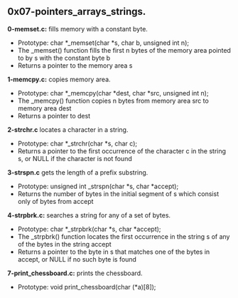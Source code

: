 ## 0x07-pointers_arrays_strings.

**0-memset.c:** fills memory with a constant byte.

- Prototype: char *_memset(char *s, char b, unsigned int n);
- The _memset() function fills the first n bytes of the memory area pointed to by s with the constant byte b
- Returns a pointer to the memory area s

**1-memcpy.c:** copies memory area.

- Prototype: char *_memcpy(char *dest, char *src, unsigned int n);
- The _memcpy() function copies n bytes from memory area src to memory area dest
- Returns a pointer to dest

**2-strchr.c** locates a character in a string.

- Prototype: char *_strchr(char *s, char c);
- Returns a pointer to the first occurrence of the character c in the string s, or NULL if the character is not found

**3-strspn.c** gets the length of a prefix substring.

- Prototype: unsigned int _strspn(char *s, char *accept);
- Returns the number of bytes in the initial segment of s which consist only of bytes from accept

**4-strpbrk.c:** searches a string for any of a set of bytes.

- Prototype: char *_strpbrk(char *s, char *accept);
- The _strpbrk() function locates the first occurrence in the string s of any of the bytes in the string accept
- Returns a pointer to the byte in s that matches one of the bytes in accept, or NULL if no such byte is found


**7-print_chessboard.c:** prints the chessboard.

- Prototype: void print_chessboard(char (*a)[8]);
